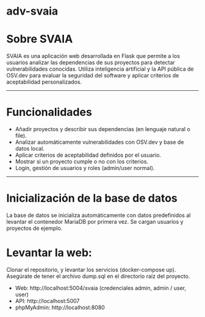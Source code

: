 # adv-svaia
# Sobre SVAIA

SVAIA es una aplicación web desarrollada en Flask que permite a los usuarios analizar las dependencias de sus proyectos para detectar vulnerabilidades conocidas. Utiliza inteligencia artificial y la API pública de OSV.dev para evaluar la seguridad del software y aplicar criterios de aceptabilidad personalizados.

---

# Funcionalidades
- Añadir proyectos y describir sus dependencias (en lenguaje natural o file).
- Analizar automáticamente vulnerabilidades con OSV.dev y base de datos local.
- Aplicar criterios de aceptabilidad definidos por el usuario.
- Mostrar si un proyecto cumple o no con los criterios.
- Login, gestión de usuarios y roles (admin/user normal).

---

# Inicialización de la base de datos

La base de datos se inicializa automáticamente con datos predefinidos al levantar el contenedor MariaDB por primera vez. Se cargan usuarios y proyectos de ejemplo.

# Levantar la web:

Clonar el repositorio, y levantar los servicios (docker-compose up). Asegúrate de tener el archivo dump.sql en el directorio raíz del proyecto.
- Web: http://localhost:5004/svaia (credenciales admin, admin / user, user)
- API: http://localhost:5007
- phpMyAdmin: http://localhost:8080
